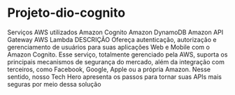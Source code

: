 # Projeto-dio-cognito
Serviços AWS utilizados Amazon Cognito Amazon DynamoDB Amazon API Gateway AWS Lambda
DESCRIÇÃO
Ofereça autenticação, autorização e gerenciamento de usuários para suas aplicações Web e Mobile com o Amazon Cognito. Esse serviço, totalmente gerenciado pela AWS, suporta os principais mecanismos de segurança do mercado, além da integração com terceiros, como Facebook, Google, Apple ou a própria Amazon.
Nesse sentido, nosso Tech Hero apresenta os passos para tornar suas APIs mais seguras por meio dessa solução
